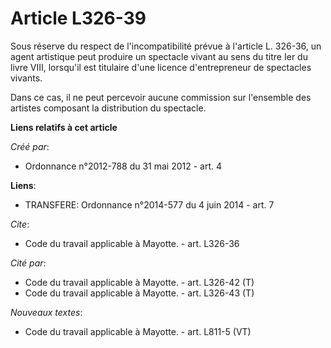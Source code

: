 # Article L326-39

Sous réserve du respect de l'incompatibilité prévue à l'article L. 326-36, un agent artistique peut produire un spectacle
vivant au sens du titre Ier du livre VIII, lorsqu'il est titulaire d'une licence d'entrepreneur de spectacles vivants. 

Dans ce cas, il ne peut percevoir aucune commission sur l'ensemble des artistes composant la distribution du spectacle.

**Liens relatifs à cet article**

_Créé par_:

  - Ordonnance n°2012-788 du 31 mai 2012 - art. 4

**Liens**:

  - TRANSFERE: Ordonnance n°2014-577 du 4 juin 2014 - art. 7

_Cite_:

  - Code du travail applicable à Mayotte. - art. L326-36

_Cité par_:

  - Code du travail applicable à Mayotte. - art. L326-42 (T)
  - Code du travail applicable à Mayotte. - art. L326-43 (T)

_Nouveaux textes_:

  - Code du travail applicable à Mayotte. - art. L811-5 (VT)
